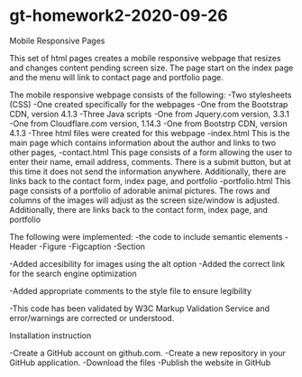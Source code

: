 # gt-homework2-2020-09-26
Mobile Responsive Pages

This set of html pages creates a mobile responsive webpage that resizes and changes content pending screen size.
The page start on the index page and the menu will link to contact page and portfolio page.


The mobile responsive webpage consists of the following:
	-Two stylesheets (CSS)
		-One created specifically for the webpages
		-One from the Bootstrap CDN, version 4.1.3
	-Three Java scripts
		-One from Jquery.com version, 3.3.1
		-One from Cloudflare.com version, 1.14.3
		-One from Bootstrp CDN, version 4.1.3
	-Three html files were created for this webpage
		-index.html
			This is the main page which contains information about the author and links to
			two other pages, 
		-contact.html
			This page consists of a form allowing the user to enter their name, email address, 
			comments. There is a submit button, but at this time it does not send the 
			information anywhere. Additionally, there are links back to the contact form, 
			index page, and portfolio
		-portfolio.html
			This page consists of a portfolio of adorable animal pictures. The rows and columns 
			of the images will adjust as the screen size/window is adjusted. Additionally, there 
			are links back to the contact form, index page, and portfolio

The following were implemented:
-the code to include semantic elements
	-Header
	-Figure
	-Figcaption
	-Section
	
-Added accesibility for images using the alt option
-Added the correct link for the search engine optimization

-Added appropriate comments to the style file to ensure legibility

-This code has been validated by W3C Markup Validation Service and error/warnings are corrected or understood.

Installation instruction

-Create a GitHub account on github.com.
-Create a new repository in your GitHub application. 
-Download the files
-Publish the website in GitHub


